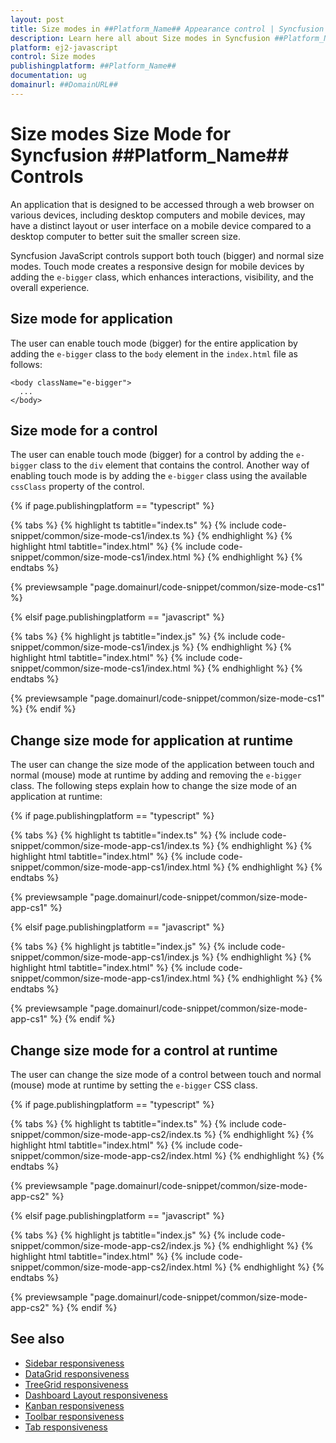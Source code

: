 ```yaml
---
layout: post
title: Size modes in ##Platform_Name## Appearance control | Syncfusion
description: Learn here all about Size modes in Syncfusion ##Platform_Name## Appearance control of Syncfusion Essential JS 2 and more.
platform: ej2-javascript
control: Size modes 
publishingplatform: ##Platform_Name##
documentation: ug
domainurl: ##DomainURL##
---
```


# Size modes Size Mode for Syncfusion ##Platform_Name## Controls

An application that is designed to be accessed through a web browser on various devices, including desktop computers and mobile devices, may have a distinct layout or user interface on a mobile device compared to a desktop computer to better suit the smaller screen size.

Syncfusion JavaScript controls support both touch (bigger) and normal size modes. Touch mode creates a responsive design for mobile devices by adding the `e-bigger` class, which enhances interactions, visibility, and the overall experience.

## Size mode for application

The user can enable touch mode (bigger) for the entire application by adding the `e-bigger` class to the `body` element in the `index.html` file as follows:

  ```
  <body className="e-bigger">
    ...
  </body>
  ```

## Size mode for a control

The user can enable touch mode (bigger) for a control by adding the `e-bigger` class to the `div` element that contains the control. Another way of enabling touch mode is by adding the `e-bigger` class using the available `cssClass` property of the control.

{% if page.publishingplatform == "typescript" %}

 {% tabs %}
{% highlight ts tabtitle="index.ts" %}
{% include code-snippet/common/size-mode-cs1/index.ts %}
{% endhighlight %}
{% highlight html tabtitle="index.html" %}
{% include code-snippet/common/size-mode-cs1/index.html %}
{% endhighlight %}
{% endtabs %}
        
{% previewsample "page.domainurl/code-snippet/common/size-mode-cs1" %}

{% elsif page.publishingplatform == "javascript" %}

{% tabs %}
{% highlight js tabtitle="index.js" %}
{% include code-snippet/common/size-mode-cs1/index.js %}
{% endhighlight %}
{% highlight html tabtitle="index.html" %}
{% include code-snippet/common/size-mode-cs1/index.html %}
{% endhighlight %}
{% endtabs %}

{% previewsample "page.domainurl/code-snippet/common/size-mode-cs1" %}
{% endif %}

## Change size mode for application at runtime

The user can change the size mode of the application between touch and normal (mouse) mode at runtime by adding and removing the `e-bigger` class. The following steps explain how to change the size mode of an application at runtime:

{% if page.publishingplatform == "typescript" %}

 {% tabs %}
{% highlight ts tabtitle="index.ts" %}
{% include code-snippet/common/size-mode-app-cs1/index.ts %}
{% endhighlight %}
{% highlight html tabtitle="index.html" %}
{% include code-snippet/common/size-mode-app-cs1/index.html %}
{% endhighlight %}
{% endtabs %}
        
{% previewsample "page.domainurl/code-snippet/common/size-mode-app-cs1" %}

{% elsif page.publishingplatform == "javascript" %}

{% tabs %}
{% highlight js tabtitle="index.js" %}
{% include code-snippet/common/size-mode-app-cs1/index.js %}
{% endhighlight %}
{% highlight html tabtitle="index.html" %}
{% include code-snippet/common/size-mode-app-cs1/index.html %}
{% endhighlight %}
{% endtabs %}

{% previewsample "page.domainurl/code-snippet/common/size-mode-app-cs1" %}
{% endif %}

## Change size mode for a control at runtime

The user can change the size mode of a control between touch and normal (mouse) mode at runtime by setting the `e-bigger` CSS class.

{% if page.publishingplatform == "typescript" %}

 {% tabs %}
{% highlight ts tabtitle="index.ts" %}
{% include code-snippet/common/size-mode-app-cs2/index.ts %}
{% endhighlight %}
{% highlight html tabtitle="index.html" %}
{% include code-snippet/common/size-mode-app-cs2/index.html %}
{% endhighlight %}
{% endtabs %}
        
{% previewsample "page.domainurl/code-snippet/common/size-mode-app-cs2" %}

{% elsif page.publishingplatform == "javascript" %}

{% tabs %}
{% highlight js tabtitle="index.js" %}
{% include code-snippet/common/size-mode-app-cs2/index.js %}
{% endhighlight %}
{% highlight html tabtitle="index.html" %}
{% include code-snippet/common/size-mode-app-cs2/index.html %}
{% endhighlight %}
{% endtabs %}

{% previewsample "page.domainurl/code-snippet/common/size-mode-app-cs2" %}
{% endif %}

## See also

* [Sidebar responsiveness](https://ej2.syncfusion.com/documentation/sidebar/auto-close/)
* [DataGrid responsiveness](https://ej2.syncfusion.com/documentation/grid/columns/responsive-columns/)
* [TreeGrid responsiveness](https://ej2.syncfusion.com/documentation/treegrid/scrolling/#responsive-with-parent-container)
* [Dashboard Layout responsiveness](https://ej2.syncfusion.com/documentation/dashboard-layout/responsive-adaptive/)
* [Kanban responsiveness](https://ej2.syncfusion.com/documentation/kanban/responsive-mode/)
* [Toolbar responsiveness](https://ej2.syncfusion.com/documentation/toolbar/responsive-mode/)
* [Tab responsiveness](https://ej2.syncfusion.com/documentation/tab/adaptive/)